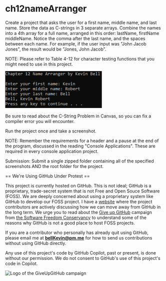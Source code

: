 # ch12nameArranger

Create a project that asks the user for a first name, middle name, and last name. Store the data as C-strings in 3 separate arrays. Combine the names into a 4th array for a full name, arranged in this order: lastName, firstName middleName. Notice the comma after the last name, and the spaces between each name. For example, if the user input was "John Jacob Jones", the result would be "Jones, John Jacob".

NOTE: Please refer to Table 4-12 for character testing functions that you might need to use in this project. 

![Ch 12 Names](https://github.com/bell-kevin/ch12nameArranger/blob/main/ch12nameArranger/nameArranger.PNG)

Be sure to read about the C-String Problem in Canvas, so you can fix a compiler error you will encounter.

Run the project once and take a screenshot.

 

NOTE: Remember the requirements for a header and a pause at the end of the program, discussed in the reading "Console Applications". These are required in every console application project.

Submission: Submit a single zipped folder containing all of the specified screenshots AND the root folder for the project.

== We're Using GitHub Under Protest ==

This project is currently hosted on GitHub.  This is not ideal; GitHub is a
proprietary, trade-secret system that is not Free and Open Souce Software
(FOSS).  We are deeply concerned about using a proprietary system like GitHub
to develop our FOSS project. I have a [website](https://bellKevin.me) where the
project contributors are actively discussing how we can move away from GitHub
in the long term.  We urge you to read about the [Give up GitHub](https://GiveUpGitHub.org) campaign 
from [the Software Freedom Conservancy](https://sfconservancy.org) to understand some of the reasons why GitHub is not 
a good place to host FOSS projects.

If you are a contributor who personally has already quit using GitHub, please
email me at **bellKevin@pm.me** for how to send us contributions without
using GitHub directly.

Any use of this project's code by GitHub Copilot, past or present, is done
without our permission.  We do not consent to GitHub's use of this project's
code in Copilot.

![Logo of the GiveUpGitHub campaign](https://sfconservancy.org/img/GiveUpGitHub.png)
